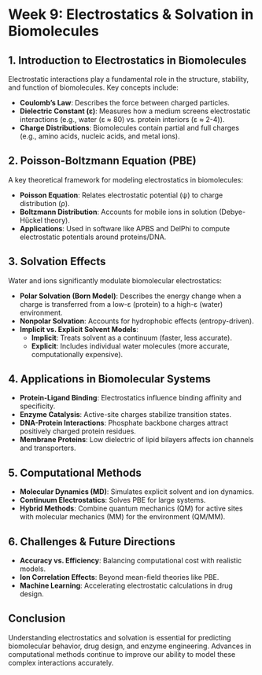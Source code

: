 # **Week 9: Electrostatics & Solvation in Biomolecules**  

## **1. Introduction to Electrostatics in Biomolecules**  
Electrostatic interactions play a fundamental role in the structure, stability, and function of biomolecules. Key concepts include:  
- **Coulomb’s Law**: Describes the force between charged particles.  
- **Dielectric Constant (ε)**: Measures how a medium screens electrostatic interactions (e.g., water (ε ≈ 80) vs. protein interiors (ε ≈ 2-4)).  
- **Charge Distributions**: Biomolecules contain partial and full charges (e.g., amino acids, nucleic acids, and metal ions).  

## **2. Poisson-Boltzmann Equation (PBE)**  
A key theoretical framework for modeling electrostatics in biomolecules:  
- **Poisson Equation**: Relates electrostatic potential (ψ) to charge distribution (ρ).  
- **Boltzmann Distribution**: Accounts for mobile ions in solution (Debye-Hückel theory).  
- **Applications**: Used in software like APBS and DelPhi to compute electrostatic potentials around proteins/DNA.  

## **3. Solvation Effects**  
Water and ions significantly modulate biomolecular electrostatics:  
- **Polar Solvation (Born Model)**: Describes the energy change when a charge is transferred from a low-ε (protein) to a high-ε (water) environment.  
- **Nonpolar Solvation**: Accounts for hydrophobic effects (entropy-driven).  
- **Implicit vs. Explicit Solvent Models**:  
  - **Implicit**: Treats solvent as a continuum (faster, less accurate).  
  - **Explicit**: Includes individual water molecules (more accurate, computationally expensive).  

## **4. Applications in Biomolecular Systems**  
- **Protein-Ligand Binding**: Electrostatics influence binding affinity and specificity.  
- **Enzyme Catalysis**: Active-site charges stabilize transition states.  
- **DNA-Protein Interactions**: Phosphate backbone charges attract positively charged protein residues.  
- **Membrane Proteins**: Low dielectric of lipid bilayers affects ion channels and transporters.  

## **5. Computational Methods**  
- **Molecular Dynamics (MD)**: Simulates explicit solvent and ion dynamics.  
- **Continuum Electrostatics**: Solves PBE for large systems.  
- **Hybrid Methods**: Combine quantum mechanics (QM) for active sites with molecular mechanics (MM) for the environment (QM/MM).  

## **6. Challenges & Future Directions**  
- **Accuracy vs. Efficiency**: Balancing computational cost with realistic models.  
- **Ion Correlation Effects**: Beyond mean-field theories like PBE.  
- **Machine Learning**: Accelerating electrostatic calculations in drug design.  

## **Conclusion**  
Understanding electrostatics and solvation is essential for predicting biomolecular behavior, drug design, and enzyme engineering. Advances in computational methods continue to improve our ability to model these complex interactions accurately.  
